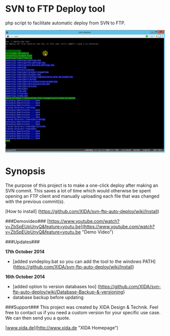 SVN to FTP Deploy tool
===================

php script to facilitate automatic deploy from SVN to FTP.

![Deploy SVN to FTP](https://github.com/XIDA/svn-ftp-auto-deploy/raw/master/images/eyecatcher.png)


Synopsis
========

The purpose of this project is to make a one-click deploy after making an SVN commit. This saves a lot of time which would otherwise be spent opening an FTP client and manually uploading each file that was changed with the previous commit(s).


[How to install] (https://github.com/XIDA/svn-ftp-auto-deploy/wiki/Install)


###Demovideo###
[https://www.youtube.com/watch?v=ZbSpEUpUnyQ&feature=youtu.be](https://www.youtube.com/watch?v=ZbSpEUpUnyQ&feature=youtu.be "Demo Video")


###Updates###

**17th October 2014**
- [added svndeploy.bat so you can add the tool to the windows PATH] (https://github.com/XIDA/svn-ftp-auto-deploy/wiki/Install)


**16th October 2014**
- [added option to version databases too] (https://github.com/XIDA/svn-ftp-auto-deploy/wiki/Database-Backup-&-versioning)
- database backup before updating

###Support###
This project was created by XIDA Design & Technik.
Feel free to contact us if you need a custom version for your specific use case.
We can then send you a quote.

[www.xida.de](http://www.xida.de "XIDA Homepage")





